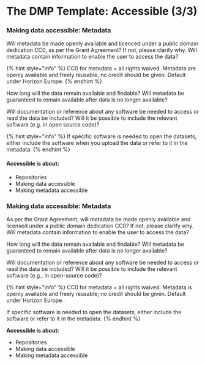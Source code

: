 # The DMP Template: Accessible (3/3)

### Making data accessible: Metadata

Will metadata be made openly available and licenced  under a public domain dedication CC0, as per the Grant  Agreement? If not, please clarify why. Will metadata  contain information to enable the user to access the data?

{% hint style="info" %}
CC0 for metadata = all rights waived. Metadata are openly available and freely reusable, no credit should be given. Default under Horizon Europe.
{% endhint %}

How long will the data remain available and findable?  Will metadata be guaranteed to remain available after  data is no longer available?

Will documentation or reference about any software be  needed to access or read the data be included? Will it be  possible to include the relevant software (e.g. in open  source code)?

{% hint style="info" %}
If specific software is needed to open the datasets, either include the software when you upload the data or refer to it in the metadata.
{% endhint %}

#### Accessible is about:

* Repositories
* Making data accessible
* Making metadata accessible

### Making data accessible: Metadata

As per the Grant Agreement, will metadata be made openly available and licensed under a public domain dedication CC0? If not, please clarify why. Will metadata contain information to enable the user to access the data?

How long will the data remain available and findable? Will metadata be guaranteed to remain available after data is no longer available?

Will documentation or reference about any software be needed to access or read the data be included? Will it be possible to include the relevant software (e.g., in open-source code)?

{% hint style="info" %}
CC0 for metadata = all rights waived. Metadata is openly available and freely reusable; no credit should be given. Default under Horizon Europe.

If specific software is needed to open the datasets, either include the software or refer to it in the metadata.
{% endhint %}

**Accessible is about:**

* Repositories
* Making data accessible
* Making metadata accessible

